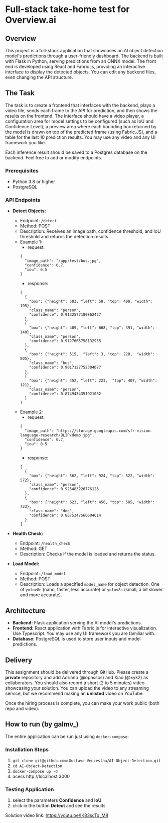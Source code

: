 # Full-stack take-home test for Overview.ai

## Overview
This project is a full-stack application that showcases an AI object detection model's predictions through a user-friendly dashboard. The backend is built with Flask in Python, serving predictions from an ONNX model. The front end is developed using React and Fabric.js, providing an interactive interface to display the detected objects. You can edit any backend files, even changing the API structure.

## The Task
The task is to create a frontend that interfaces with the backend, plays a video file, sends each frame to the API for prediction, and then shows the results on the frontend. The interface should have a video player, a configuration area for model settings to be configured (such as IoU and Confidence Level), a preview area where each bounding box returned by the model is drawn on top of the predicted frame (using Fabric.JS), and a table for the last 10 prediction results. You may use any video and any UI framework you like. 

Each inference result should be saved to a Postgres database on the backend. Feel free to add or modify endpoints.

### Prerequisites

- Python 3.8 or higher
- PostgreSQL

### API Endpoints

- **Detect Objects:**
  - Endpoint: `/detect`
  - Method: POST
  - Description: Receives an image path, confidence threshold, and IoU threshold and returns the detection results.
  - Example 1:
    - request:
    ```
    {
      "image_path": "/app/test/bus.jpg",
      "confidence": 0.7,
      "iou": 0.5
    }
    ```
    - response:
    ```
    [
      {
        "box": {"height": 503, "left": 50, "top": 400, "width": 195},
        "class_name": "person",
        "confidence": 0.9132577180862427
      },
      {
        "box": {"height": 489, "left": 668, "top": 391, "width": 140},
        "class_name": "person",
        "confidence": 0.9127665758132935
      },
      {
        "box": {"height": 515,  "left": 3, "top": 228,  "width": 805},
        "class_name": "bus",
        "confidence": 0.9017127752304077
      },
      {
        "box": {"height": 452, "left": 223,  "top": 407, "width": 121},
        "class_name": "person",
        "confidence": 0.8749434351921082
      }
    ]
    ```
  - Example 2:
    - request:
    ```
    {
      "image_path": "https://storage.googleapis.com/sfr-vision-language-research/BLIP/demo.jpg",
      "confidence": 0.7,
      "iou": 0.5
    }
    ```
    - response:
    ```
    [
      {
        "box": {"height": 562, "left": 924, "top": 522, "width": 572},
        "class_name": "person",
        "confidence": 0.925483226776123
      },
      {
        "box": {"height": 623, "left": 456, "top": 585, "width": 733},
        "class_name": "dog",
        "confidence": 0.8675347566604614
      }
    ]
    ```
    
- **Health Check:**
  - Endpoint: `/health_check`
  - Method: GET
  - Description: Checks if the model is loaded and returns the status.

- **Load Model:**
  - Endpoint: `/load_model`
  - Method: POST
  - Description: Loads a specified `model_name` for object detection. One of `yolov8n` (nano, faster, less accurate) or `yolov8s` (small, a bit slower and more accurate). 

## Architecture

- **Backend:** Flask application serving the AI model's predictions.
- **Frontend:** React application with Fabric.js for interactive visualization. Use Typescript. You may use any UI framework you are familiar with.
- **Database:** PostgreSQL is used to store user inputs and model predictions.


## Delivery

This assignment should be delivered through GitHub. Please create a **private** repository and add Adriano (@opassos) and Xiao (@xyk2) as collaborators. You should also record a short (2 to 5 minutes) video showcasing your solution. You can upload the video to any streaming service, but we recommend making an **unlisted** video on YouTube. 

Once the hiring process is complete, you can make your work public (both repo and video).

## How to run (by galmv_)

The entire application can be run just using `docker-compose`:

### Installation Steps

1. `git clone git@github.com:Gustavo-Venceslau/AI-Object-Detection.git`
2. `cd AI-Object-Detection`
3. `docker-compose up -d`
4. acess http://localhost:3000

### Testing Application

1. select the parameters **Confidence** and **IoU**
2. click in the button **Detect** and see the results

Solution video link: https://youtu.be/IK83scTq_M8